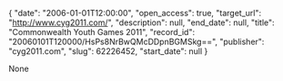 {
  "date": "2006-01-01T12:00:00", 
  "open_access": true, 
  "target_url": "http://www.cyg2011.com/", 
  "description": null, 
  "end_date": null, 
  "title": "Commonwealth Youth Games 2011", 
  "record_id": "20060101T120000/HsPs8NrBwQMcDDpnBGMSkg==", 
  "publisher": "cyg2011.com", 
  "slug": 62226452, 
  "start_date": null
}

None